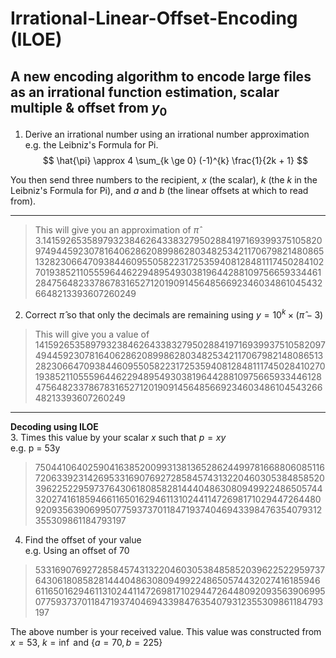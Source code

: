 # Irrational-Linear-Offset-Encoding (ILOE)

## A new encoding algorithm to encode large files as an irrational function estimation, scalar multiple & offset from $y_0$
  
1. Derive an irrational number using an irrational number approximation e.g. the Leibniz's Formula for Pi.
$$
\hat{\pi} \approx 4 \sum_{k \ge 0} (-1)^{k} \frac{1}{2k + 1}
$$

You then send three numbers to the recipient, $x$ (the scalar), $k$ (the $k$ in the Leibniz's Formula for Pi), and $a$ and $b$ (the linear offsets at which to read from).

---

> This will give you an approximation of $\hat{\pi}$
>3.141592653589793238462643383279502884197169399375105820974944592307816406286208998628034825342117067982148086513282306647093844609550582231725359408128481117450284102701938521105559644622948954930381964428810975665933446128475648233786783165271201909145648566923460348610454326648213393607260249

2. Correct $\hat{\pi}$ so that only the decimals are remaining using $y = 10^k \times (\hat{\pi} - 3)$

> This will give you a value of 
>141592653589793238462643383279502884197169399375105820974944592307816406286208998628034825342117067982148086513282306647093844609550582231725359408128481117450284102701938521105559644622948954930381964428810975665933446128475648233786783165271201909145648566923460348610454326648213393607260249

---

**Decoding using ILOE**  
3. Times this value by your scalar $x$ such that $p = xy$  
e.g. p = 53y  
> 7504410640259041638520099313813652862449978166880608511672063392314269533169076927285845743132204603053848585203962252295973764306180858281444048630809499224865057443202741618594661165016294611310244114726981710294472644809209356390699507759373701184719374046943398476354079312355309861184793197

4. Find the offset of your value  
e.g. Using an offset of $70$
> 533169076927285845743132204603053848585203962252295973764306180858281444048630809499224865057443202741618594661165016294611310244114726981710294472644809209356390699507759373701184719374046943398476354079312355309861184793197

The above number is your received value. This value was constructed from $x = 53$, $k = \inf$ and $\{a = 70, b = 225\}$
